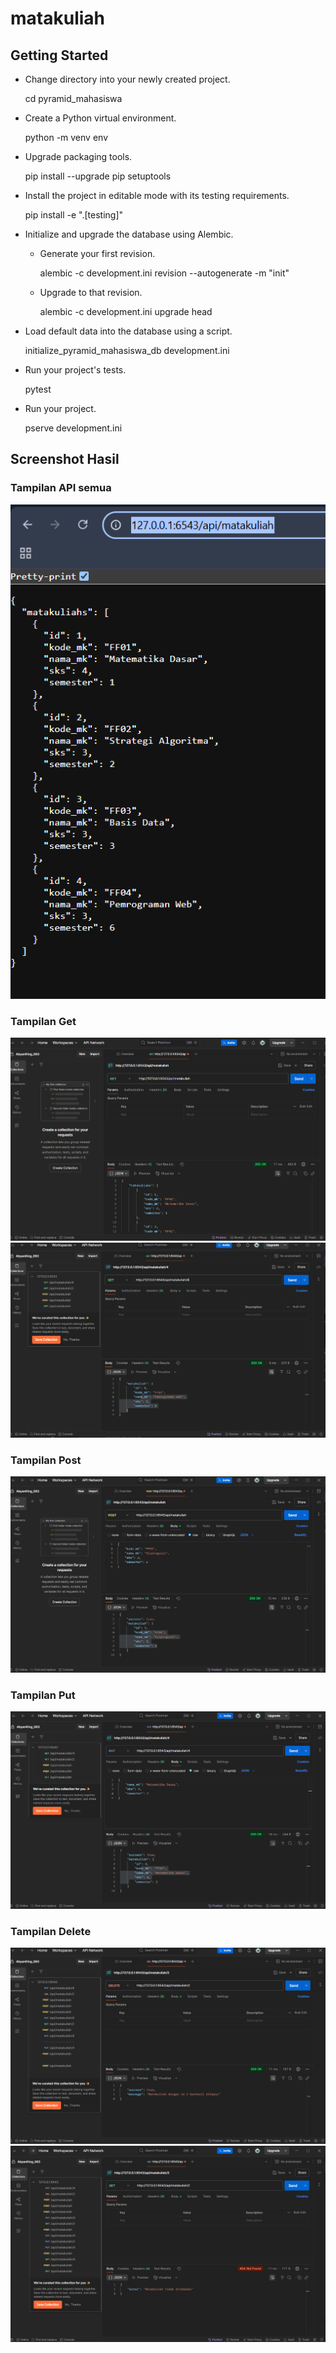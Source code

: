 matakuliah
=================

Getting Started
---------------

- Change directory into your newly created project.

    cd pyramid_mahasiswa

- Create a Python virtual environment.

    python -m venv env

- Upgrade packaging tools.

    pip install --upgrade pip setuptools

- Install the project in editable mode with its testing requirements.

    pip install -e ".[testing]"

- Initialize and upgrade the database using Alembic.

    - Generate your first revision.

        alembic -c development.ini revision --autogenerate -m "init"

    - Upgrade to that revision.

        alembic -c development.ini upgrade head

- Load default data into the database using a script.

    initialize_pyramid_mahasiswa_db development.ini

- Run your project's tests.

    pytest

- Run your project.

    pserve development.ini



## Screenshot Hasil

### Tampilan API semua
![Tampilan Semua](Screenshot_API/api_matakuliah.png)

### Tampilan Get
![Tampilan Get Semua](Screenshot_API/Get(all)_matakuliah.png)
![Tampilan Get](Screenshot_API/Get_matakuliah.png)

### Tampilan Post
![Tampilan Post](Screenshot_API/Post_matakuliah.png)

### Tampilan Put
![Tampilan Put](Screenshot_API/Put_matakuliah.png)

### Tampilan Delete
![Tampilan Delete](Screenshot_API/Delete_matakuliah.png)
![Tampilan Hasil Delete](Screenshot_API/Hasil_Delete.png)
